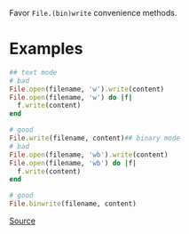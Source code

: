 
Favor `File.(bin)write` convenience methods.

# Examples

```ruby
## text mode
# bad
File.open(filename, 'w').write(content)
File.open(filename, 'w') do |f|
  f.write(content)
end

# good
File.write(filename, content)## binary mode
# bad
File.open(filename, 'wb').write(content)
File.open(filename, 'wb') do |f|
  f.write(content)
end

# good
File.binwrite(filename, content)
```

[Source](http://www.rubydoc.info/gems/rubocop/RuboCop/Cop/Style/FileWrite)